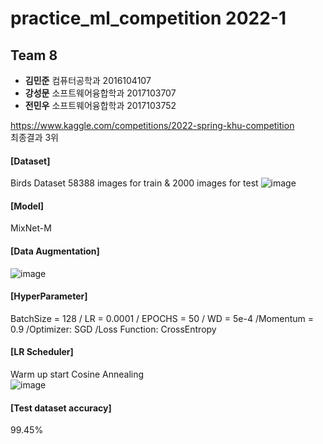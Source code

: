 practice_ml_competition 2022-1
===
Team 8
---

- **김민준** 컴퓨터공학과 2016104107
- **강성문** 소프트웨어융합학과 2017103707
- **전민우** 소프트웨어융합학과 2017103752   

https://www.kaggle.com/competitions/2022-spring-khu-competition    
최종결과 3위

#### [Dataset]   
Birds Dataset
58388 images for train & 2000 images for test
![image](https://user-images.githubusercontent.com/65657711/174601950-25a1b94c-2d14-45fc-9e12-ccfceb2a23ed.png)



#### [Model]   
MixNet-M   

#### [Data Augmentation]   
![image](https://user-images.githubusercontent.com/65657711/174601539-a2c42d9d-d37f-431c-8eb6-b9b55e85e7c0.png)

#### [HyperParameter]   
BatchSize = 128 / LR = 0.0001 / EPOCHS = 50 / WD = 5e-4 /Momentum = 0.9 /Optimizer: SGD /Loss Function: CrossEntropy

#### [LR Scheduler]
Warm up start Cosine Annealing   
![image](https://user-images.githubusercontent.com/65657711/174602249-9d41ef9a-2305-418e-835a-064fa6ecd6a8.png)

#### [Test dataset accuracy]   
99.45%
